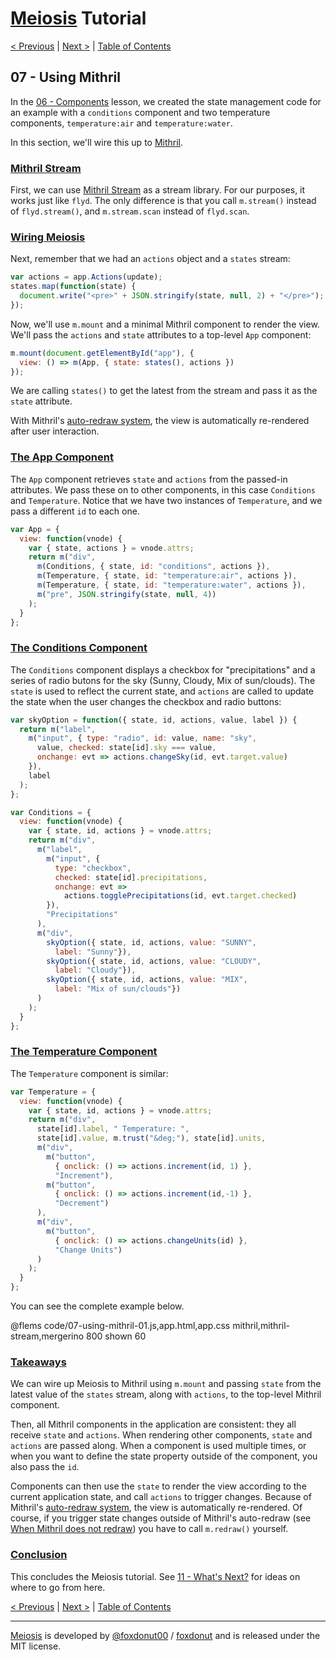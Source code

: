 # [Meiosis](https://meiosis.js.org) Tutorial

[< Previous](06-components.html) |
[Next >](08-using-react.html) |
[Table of Contents](toc.html)

## 07 - Using Mithril

In the [06 - Components](06-components.html) lesson, we created the state management code for an
example with a `conditions` component and two temperature components, `temperature:air` and
`temperature:water`.

In this section, we'll wire this up to [Mithril](http://mithril.js.org/).

<a name="mithril_stream"></a>
### [Mithril Stream](#mithril_stream)

First, we can use [Mithril Stream](https://mithril.js.org/stream.html) as a stream library. For our
purposes, it works just like `flyd`. The only difference is that you call `m.stream()` instead of
`flyd.stream()`, and `m.stream.scan` instead of `flyd.scan`.

<a name="wiring_meiosis"></a>
### [Wiring Meiosis](#wiring_meiosis)

Next, remember that we had an `actions` object and a `states` stream:

```js
var actions = app.Actions(update);
states.map(function(state) {
  document.write("<pre>" + JSON.stringify(state, null, 2) + "</pre>");
});
```

Now, we'll use `m.mount` and a minimal Mithril component to render the view. We'll pass the
`actions` and `state` attributes to a top-level `App` component:

```js
m.mount(document.getElementById("app"), {
  view: () => m(App, { state: states(), actions })
});
```

We are calling `states()` to get the latest from the stream and pass it as the `state` attribute.

With Mithril's [auto-redraw system](https://mithril.js.org/autoredraw.html), the view is
automatically re-rendered after user interaction.

<a name="the_app_component"></a>
### [The App Component](#the_app_component)

The `App` component retrieves `state` and `actions` from the passed-in attributes. We pass these on
to other components, in this case `Conditions` and `Temperature`. Notice that we have two instances
of `Temperature`, and we pass a different `id` to each one.

```js
var App = {
  view: function(vnode) {
    var { state, actions } = vnode.attrs;
    return m("div",
      m(Conditions, { state, id: "conditions", actions }),
      m(Temperature, { state, id: "temperature:air", actions }),
      m(Temperature, { state, id: "temperature:water", actions }),
      m("pre", JSON.stringify(state, null, 4))
    );
  }
};
```

<a name="the_conditions_component"></a>
### [The Conditions Component](#the_conditions_component)

The `Conditions` component displays a checkbox for "precipitations" and a series of radio butons for
the sky (Sunny, Cloudy, Mix of sun/clouds). The `state` is used to reflect the current state, and
`actions` are called to update the state when the user changes the checkbox and radio buttons:

```js
var skyOption = function({ state, id, actions, value, label }) {
  return m("label",
    m("input", { type: "radio", id: value, name: "sky",
      value, checked: state[id].sky === value,
      onchange: evt => actions.changeSky(id, evt.target.value)
    }),
    label
  );
};

var Conditions = {
  view: function(vnode) {
    var { state, id, actions } = vnode.attrs;
    return m("div",
      m("label",
        m("input", {
          type: "checkbox",
          checked: state[id].precipitations,
          onchange: evt =>
            actions.togglePrecipitations(id, evt.target.checked)
        }),
        "Precipitations"
      ),
      m("div",
        skyOption({ state, id, actions, value: "SUNNY",
          label: "Sunny"}),
        skyOption({ state, id, actions, value: "CLOUDY",
          label: "Cloudy"}),
        skyOption({ state, id, actions, value: "MIX",
          label: "Mix of sun/clouds"})
      )
    );
  }
};
```

<a name="the_temperature_component"></a>
### [The Temperature Component](#the_temperature_component)

The `Temperature` component is similar:

```js
var Temperature = {
  view: function(vnode) {
    var { state, id, actions } = vnode.attrs;
    return m("div",
      state[id].label, " Temperature: ",
      state[id].value, m.trust("&deg;"), state[id].units,
      m("div",
        m("button",
          { onclick: () => actions.increment(id, 1) },
          "Increment"),
        m("button",
          { onclick: () => actions.increment(id,-1) },
          "Decrement")
      ),
      m("div",
        m("button",
          { onclick: () => actions.changeUnits(id) },
          "Change Units")
      )
    );
  }
};
```

You can see the complete example below.

@flems code/07-using-mithril-01.js,app.html,app.css mithril,mithril-stream,mergerino 800 shown 60

<a name="takeaways"></a>
### [Takeaways](#takeaways)

We can wire up Meiosis to Mithril using `m.mount` and passing `state` from the latest value of the
`states` stream, along with `actions`, to the top-level Mithril component.

Then, all Mithril components in the application are consistent: they all receive `state` and
`actions`. When rendering other components, `state` and `actions` are passed along. When a component
is used multiple times, or when you want to define the state property outside of the component, you
also pass the `id`.

Components can then use the `state` to render the view according to the current application state,
and call `actions` to trigger changes. Because of Mithril's
[auto-redraw system](https://mithril.js.org/autoredraw.html), the view is automatically re-rendered.
Of course, if you trigger state changes outside of Mithril's auto-redraw (see [When Mithril does not
redraw](https://mithril.js.org/autoredraw.html#when-mithril-does-not-redraw)) you have to call
`m.redraw()` yourself.

<a name="conclusion"></a>
### [Conclusion](#conclusion)

This concludes the Meiosis tutorial. See [11 - What's Next?](11-whats-next.html) for ideas on where
to go from here.

[< Previous](06-components.html) |
[Next >](08-using-react.html) |
[Table of Contents](toc.html)

-----

[Meiosis](https://meiosis.js.org) is developed by [@foxdonut00](http://twitter.com/foxdonut00) / [foxdonut](https://github.com/foxdonut) and is released under the MIT license.
